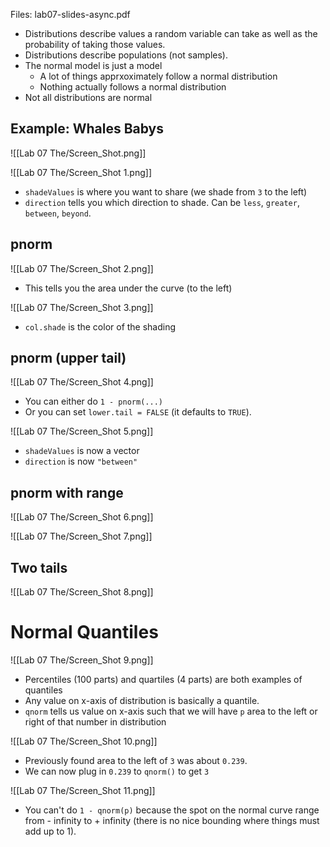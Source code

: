 Files: lab07-slides-async.pdf

- Distributions describe values a random variable can take as well as the probability of taking those values.
- Distributions describe populations (not samples).
- The normal model is just a model
    - A lot of things apprxoximately follow a normal distribution
    - Nothing actually follows a normal distribution
- Not all distributions are normal

## Example: Whales Babys

![[Lab 07 The/Screen_Shot.png]]

![[Lab 07 The/Screen_Shot 1.png]]

- `shadeValues` is where you want to share (we shade from `3` to the left)
- `direction` tells you which direction to shade. Can be `less`, `greater`, `between`, `beyond`.

## pnorm

![[Lab 07 The/Screen_Shot 2.png]]

- This tells you the area under the curve (to the left)

![[Lab 07 The/Screen_Shot 3.png]]

- `col.shade` is the color of the shading
    
    

## pnorm (upper tail)

![[Lab 07 The/Screen_Shot 4.png]]

- You can either do `1 - pnorm(...)`
- Or you can set `lower.tail = FALSE` (it defaults to `TRUE`).
    
    

![[Lab 07 The/Screen_Shot 5.png]]

- `shadeValues` is now a vector
- `direction` is now `"between"`

## pnorm with range

![[Lab 07 The/Screen_Shot 6.png]]

![[Lab 07 The/Screen_Shot 7.png]]

## Two tails

![[Lab 07 The/Screen_Shot 8.png]]

# Normal Quantiles

![[Lab 07 The/Screen_Shot 9.png]]

- Percentiles (100 parts) and quartiles (4 parts) are both examples of quantiles
- Any value on x-axis of distribution is basically a quantile.
- `qnorm` tells us value on x-axis such that we will have `p` area to the left or right of that number in distribution

![[Lab 07 The/Screen_Shot 10.png]]

- Previously found area to the left of `3` was about `0.239`.
- We can now plug in `0.239` to `qnorm()` to get `3`

![[Lab 07 The/Screen_Shot 11.png]]

- You can't do `1 - qnorm(p)` because the spot on the normal curve range from - infinity to + infinity (there is no nice bounding where things must add up to 1).